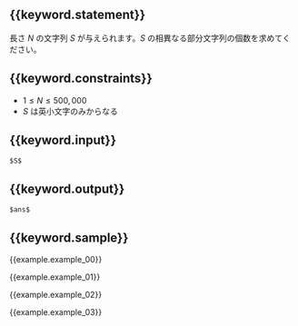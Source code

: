 ## {{keyword.statement}}
長さ $N$ の文字列 $S$ が与えられます。$S$ の相異なる部分文字列の個数を求めてください。

## {{keyword.constraints}}

- $1 \leq N \leq 500,000$
- $S$ は英小文字のみからなる

## {{keyword.input}}

~~~
$S$
~~~

## {{keyword.output}}

~~~
$ans$
~~~

## {{keyword.sample}}

{{example.example_00}}

{{example.example_01}}

{{example.example_02}}

{{example.example_03}}
